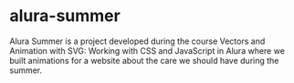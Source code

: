 # alura-summer
Alura Summer is a project developed during the course Vectors and Animation with SVG: Working with CSS and JavaScript in Alura where we built animations for a website about the care we should have during the summer.
